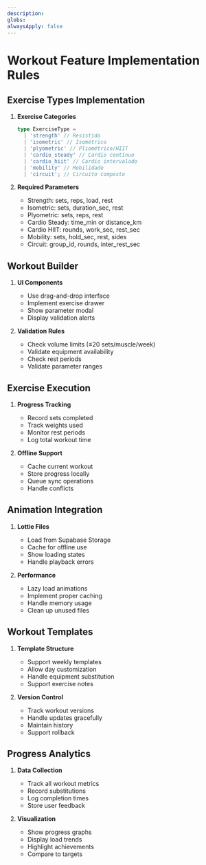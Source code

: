```yaml
---
description:
globs:
alwaysApply: false
---
```


# Workout Feature Implementation Rules

## Exercise Types Implementation

1. **Exercise Categories**

   ```typescript
   type ExerciseType =
     | 'strength' // Resistido
     | 'isometric' // Isométrico
     | 'plyometric' // Pliométrico/HIIT
     | 'cardio_steady' // Cardio contínuo
     | 'cardio_hiit' // Cardio intervalado
     | 'mobility' // Mobilidade
     | 'circuit'; // Circuito composto
   ```

2. **Required Parameters**
   - Strength: sets, reps, load, rest
   - Isometric: sets, duration_sec, rest
   - Plyometric: sets, reps, rest
   - Cardio Steady: time_min or distance_km
   - Cardio HIIT: rounds, work_sec, rest_sec
   - Mobility: sets, hold_sec, rest, sides
   - Circuit: group_id, rounds, inter_rest_sec

## Workout Builder

1. **UI Components**

   - Use drag-and-drop interface
   - Implement exercise drawer
   - Show parameter modal
   - Display validation alerts

2. **Validation Rules**
   - Check volume limits (≤20 sets/muscle/week)
   - Validate equipment availability
   - Check rest periods
   - Validate parameter ranges

## Exercise Execution

1. **Progress Tracking**

   - Record sets completed
   - Track weights used
   - Monitor rest periods
   - Log total workout time

2. **Offline Support**
   - Cache current workout
   - Store progress locally
   - Queue sync operations
   - Handle conflicts

## Animation Integration

1. **Lottie Files**

   - Load from Supabase Storage
   - Cache for offline use
   - Show loading states
   - Handle playback errors

2. **Performance**
   - Lazy load animations
   - Implement proper caching
   - Handle memory usage
   - Clean up unused files

## Workout Templates

1. **Template Structure**

   - Support weekly templates
   - Allow day customization
   - Handle equipment substitution
   - Support exercise notes

2. **Version Control**
   - Track workout versions
   - Handle updates gracefully
   - Maintain history
   - Support rollback

## Progress Analytics

1. **Data Collection**

   - Track all workout metrics
   - Record substitutions
   - Log completion times
   - Store user feedback

2. **Visualization**
   - Show progress graphs
   - Display load trends
   - Highlight achievements
   - Compare to targets
